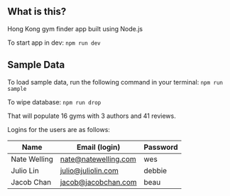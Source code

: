 ## What is this?

Hong Kong gym finder app built using Node.js

To start app in dev: `npm run dev`

## Sample Data

To load sample data, run the following command in your terminal: `npm run sample`

To wipe database: `npm run drop`

That will populate 16 gyms with 3 authors and 41 reviews.

Logins for the users are as follows:

|Name|Email (login)|Password|
|---|---|---|
|Nate Welling|nate@natewelling.com|wes|
|Julio Lin|julio@juliolin.com|debbie|
|Jacob Chan|jacob@jacobchan.com|beau|


